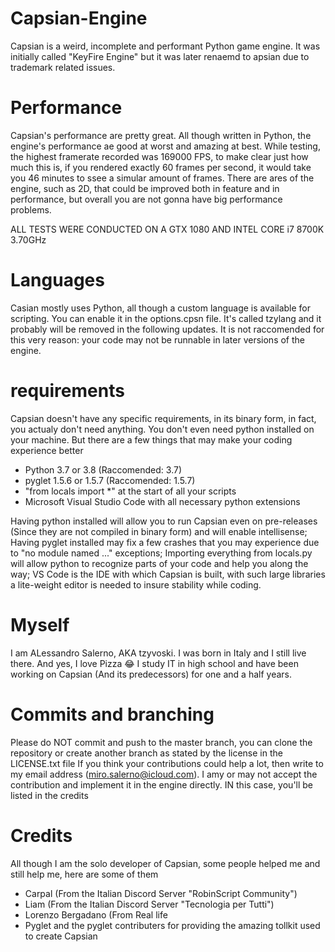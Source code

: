 # Capsian-Engine
Capsian is a weird, incomplete and performant Python game engine.
It was initially called "KeyFire Engine" but it was later renaemd to apsian due to trademark related issues.

# Performance
Capsian's performance are pretty great. All though written in Python, the engine's performance ae good at worst and amazing at best.
While testing, the highest framerate recorded was 169000 FPS, to make clear just how much this is, if you rendered exactly 60 frames per second, it would take you 46 minutes to ssee a simular amount of frames.
There are ares of the engine, such as 2D, that could be improved both in feature and in performance, but overall you are not gonna have big performance problems. 

ALL TESTS WERE CONDUCTED ON A GTX 1080 AND INTEL CORE i7 8700K 3.70GHz

# Languages
Casian mostly uses Python, all though a custom language is available for scripting. You can enable it in the options.cpsn file. It's called tzylang and it probably will be removed in the following updates. It is not raccomended for this very reason: your code may not be runnable in later versions of the engine.

# requirements
Capsian doesn't have any specific requirements, in its binary form, in fact, you actualy don't need anything. You don't even need python installed on your machine.
But there are a few things that may make your coding experience better
- Python 3.7 or 3.8 (Raccomended: 3.7)
- pyglet 1.5.6 or 1.5.7 (Raccomended: 1.5.7)
- "from locals import *" at the start of all your scripts
- Microsoft Visual Studio Code with all necessary python extensions

Having python installed will allow you to run Capsian even on pre-releases (Since they are not compiled in binary form) and will enable intellisense;
Having pyglet installed may fix a few crashes that you may experience due to "no module named ..." exceptions;
Importing everything from locals.py will allow python to recognize parts of your code and help you along the way;
VS Code is the IDE with which Capsian is built, with such large libraries a lite-weight editor is needed to insure stability while coding. 


# Myself
I am ALessandro Salerno, AKA tzyvoski. I was born in Italy and I still live there. And yes, I love Pizza 😂
I study IT in high school and have been working on Capsian (And its predecessors) for one and a half years. 

# Commits and branching
Please do NOT commit and push to the master branch, you can clone the repository or create another branch as stated by the license in the LICENSE.txt file
If you think your contributions could help a lot, then write to my email address (miro.salerno@icloud.com). I amy or may not accept the contribution and implement it in the engine directly. IN this case, you'll be listed in the credits

# Credits
All though I am the solo developer of Capsian, some people helped me and still help me, here are some of them
- Carpal (From the Italian Discord Server "RobinScript Community")
- Liam (From the Italian Discord Server "Tecnologia per Tutti")
- Lorenzo Bergadano (From Real life 
- Pyglet and the pyglet contributers for providing the amazing tollkit used to create Capsian
